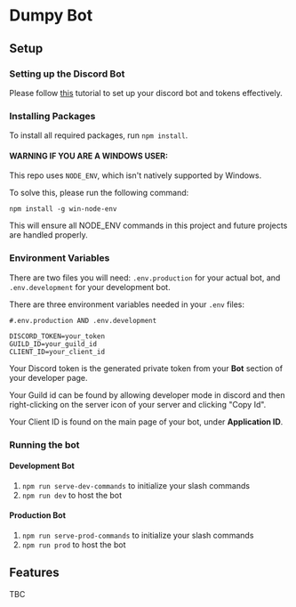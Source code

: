 # Dumpy Bot

## Setup

### Setting up the Discord Bot 

Please follow [this](https://discordjs.guide/preparations/setting-up-a-bot-application.html#creating-your-bot) tutorial 
to set up your discord bot and tokens effectively.

### Installing Packages

To install all required packages, run `npm install`.

#### WARNING IF YOU ARE A WINDOWS USER:

This repo uses `NODE_ENV`, which isn't natively supported by Windows.

To solve this, please run the following command:

`npm install -g win-node-env`

This will ensure all NODE_ENV commands in this project and future projects are handled properly.

### Environment Variables

There are two files you will need: `.env.production` for your actual bot, and `.env.development` for your development bot.

There are three environment variables needed in your `.env` files:

```dotenv
#.env.production AND .env.development

DISCORD_TOKEN=your_token
GUILD_ID=your_guild_id
CLIENT_ID=your_client_id
```

Your Discord token is the generated private token from your **Bot** section of your developer page.

Your Guild id can be found by allowing developer mode in discord and then right-clicking on the server icon of your 
server and clicking "Copy Id".

Your Client ID is found on the main page of your bot, under **Application ID**.

### Running the bot

#### Development Bot

1. `npm run serve-dev-commands` to initialize your slash commands
2. `npm run dev` to host the bot

#### Production Bot

1. `npm run serve-prod-commands` to initialize your slash commands
2. `npm run prod` to host the bot

## Features

TBC